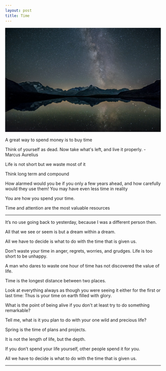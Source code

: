 ```yaml
---
layout: post
title: Time
---
```


<img src="/img/stars.jpg" >

A great way to spend money is to buy time

Think of yourself as dead. Now take what's left, and live it properly. - Marcus Aurelius 

Life is not short but we waste most of it

Think long term and compound 

How alarmed would you be if you only a few years ahead, and how carefully would they use them! You may have even less time in reality

You are how you spend your time.

Time and attention are the most valuable resources 

---

It’s no use going back to yesterday, because I was a different person then.

All that we see or seem is but a dream within a dream.

All we have to decide is what to do with the time that is given us.

Don’t waste your time in anger, regrets, worries, and grudges. Life is too short to be unhappy.

A man who dares to waste one hour of time has not discovered the value of life.

Time is the longest distance between two places.

Look at everything always as though you were seeing it either for the first or last time: Thus is your time on earth filled with glory.

What is the point of being alive if you don't at least try to do something remarkable?

Tell me, what is it you plan to do with your one wild and precious life?

Spring is the time of plans and projects.

It is not the length of life, but the depth.

If you don’t spend your life yourself, other people spend it for you.

All we have to decide is what to do with the time that is given us.



---



